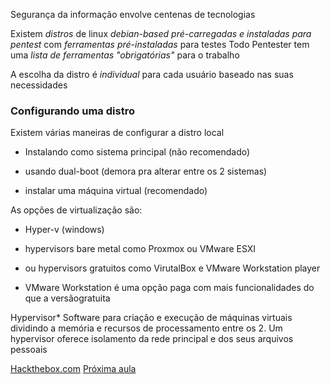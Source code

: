 Segurança da informação envolve centenas de tecnologias

Existem _distros_ de linux _debian-based pré-carregadas e instaladas para pentest_ com _ferramentas pré-instaladas_ para testes Todo Pentester tem uma _lista de ferramentas "obrigatórias"_ para o trabalho

A escolha da distro é _individual_ para cada usuário baseado nas suas necessidades

### Configurando uma distro

Existem várias maneiras de configurar a distro local

- Instalando como sistema principal (não recomendado)
    

- usando dual-boot (demora pra alterar entre os 2 sistemas)
    

- instalar uma máquina virtual (recomendado)
    

As opções de virtualização são:

- Hyper-v (windows)
    

- hypervisors bare metal como Proxmox ou VMware ESXI
    

- ou hypervisors gratuitos como VirutalBox e VMware Workstation player
    

- VMware Workstation é uma opção paga com mais funcionalidades do que a versãogratuita
    

Hypervisor* Software para criação e execução de máquinas virtuais dividindo a memória e recursos de processamento entre os 2. Um hypervisor oferece isolamento da rede principal e dos seus arquivos pessoais

[Hackthebox.com](https://academy.hackthebox.com/module/77/section/722)
[Próxima aula](2_organization.md)
